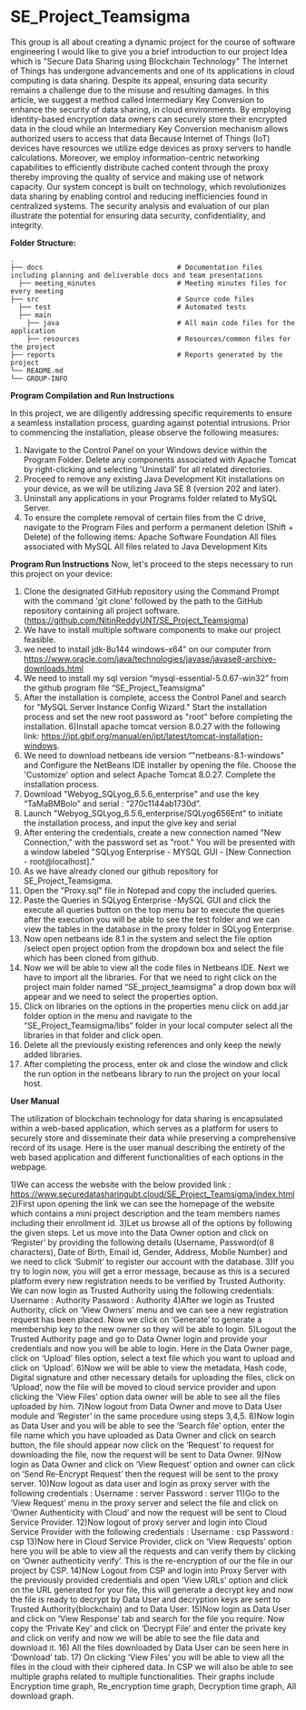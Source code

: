 # SE_Project_Teamsigma
This group is all about creating a dynamic project for the course of software engineering
I would like to give you a brief introduction to our project Idea which is "Secure Data Sharing using Blockchain Technology"
The Internet of Things has undergone advancements and one of its applications in cloud computing is data sharing. Despite its appeal, ensuring data security remains a challenge due to the misuse and resulting damages. In this article, we suggest a method called Intermediary Key Conversion to enhance the security of data sharing, in cloud environments. By employing identity-based encryption data owners can securely store their encrypted data in the cloud while an Intermediary Key Conversion mechanism allows authorized users to access that data Because Internet of Things (IoT) devices have resources we utilize edge devices as proxy servers to handle calculations. Moreover, we employ information-centric networking capabilities to efficiently distribute cached content through the proxy thereby improving the quality of service and making use of network capacity. Our system concept is built on technology, which revolutionizes data sharing by enabling control and reducing inefficiencies found in centralized systems. The security analysis and evaluation of our plan illustrate the potential for ensuring data security, confidentiality, and integrity.


**Folder Structure:**

    .
    ├── docs                                 # Documentation files including planning and deliverable docs and team presentations
      ├── meeting_minutes                    # Meeting minutes files for every meeting 
    ├── src                                  # Source code files 
      ├── test                               # Automated tests 
      ├── main                               
        ├── java                             # All main code files for the application
        ├── resources                        # Resources/common files for the project
    ├── reports                              # Reports generated by the project
    └── README.md
    └── GROUP-INFO

**Program Compilation and Run Instructions** 

In this project, we are diligently addressing specific requirements to ensure a seamless installation process, guarding against potential intrusions. Prior to commencing the installation, please observe the following measures:
1) Navigate to the Control Panel on your Windows device within the Program Folder. Delete any components associated with Apache Tomcat by right-clicking and selecting 'Uninstall' for all related directories.
2) Proceed to remove any existing Java Development Kit installations on your device, as we will be utilizing Java SE 8 (version 202 and later).
3) Uninstall any applications in your Programs folder related to MySQL Server.
4) To ensure the complete removal of certain files from the C drive, navigate to the Program Files and perform a permanent deletion (Shift + Delete) of the following items:
Apache Software Foundation
All files associated with MySQL
All files related to Java Development Kits



**Program Run Instructions**
Now, let's proceed to the steps necessary to run this project on your device:
1) Clone the designated GitHub repository using the Command Prompt with the command 'git clone' followed by the path to the GitHub repository containing all project software.(https://github.com/NitinReddyUNT/SE_Project_Teamsigma)
2) We have to install multiple software components to make our project feasible.
3) we need to install jdk-8u144 windows-x64" on our computer from https://www.oracle.com/java/technologies/javase/javase8-archive-downloads.html
4) We need to install  my sql version “mysql-essential-5.0.67-win32” from the github program file “SE_Project_Teamsigma”
5) After the installation is complete, access the Control Panel and search for "MySQL Server Instance Config Wizard." Start the installation process and set the new root password as "root" before completing the installation.
6)Install apache tomcat version 8.0.27 with the following link: https://ipt.gbif.org/manual/en/ipt/latest/tomcat-installation-windows.
7) We need to download netbeans ide version “"netbeans-8.1-windows" and Configure the NetBeans IDE installer by opening the file. Choose the 'Customize' option and select Apache Tomcat 8.0.27. Complete the installation process.
8) Download "Webyog_SQLyog_6.5.6_enterprise" and use the key “TaMaBMBolo” and serial : “270c1144ab1730d”.
9) Launch "Webyog_SQLyog_6.5.6_enterprise/SQLyog656Ent" to initiate the installation process, and input the give key and serial
10) After entering the credentials, create a new connection named "New Connection," with the password set as "root." You will be presented with a window labeled "SQLyog Enterprise - MYSQL GUI - [New Connection - root@localhost]."
11) As we have already cloned our github repository for SE_Project_Teamsigma.
12) Open the "Proxy.sql" file in Notepad and copy the included queries.
13) Paste the Queries in SQLyog Enterprise -MySQL GUI and click the execute all queries button on the top menu bar to execute the queries after the execution you will be able to see the test folder and we can view the tables in the database in the proxy folder in SQLyog Enterprise.
14) Now open netbeans ide 8.1 in the system and select the file option /select open project option from the dropdown box and select the file which has been cloned from github.
15) Now we will be able to view all the code files in Netbeans IDE. Next we have to import all the libraries. For that we need to right click on the project main folder named “SE_project_teamsigma” a drop down box will appear and we need to select the properties option.
16) Click on libraries on the options in the properties menu click on add.jar folder option in the menu and navigate to the “SE_Project_Teamsigma/libs” folder in your local computer select all the libraries in that folder and click open.
17) Delete all the previously existing references and only keep the newly added libraries.
18) After completing the process, enter ok and close the window and click the run option in the netbeans library to run the project on your local host.


**User Manual**

The utilization of blockchain technology for data sharing is encapsulated within a web-based application, which serves as a platform for users to securely store and disseminate their data while preserving a comprehensive record of its usage. Here is the user manual describing the entirety of the web based application and different functionalities of each options in the webpage.

1)We can access the website with the below provided link :
https://www.securedatasharingubt.cloud/SE_Project_Teamsigma/index.html
2)First upon opening the link we can see the homepage of the website which contains a mini project description and the team members names including their enrollment id.
3)Let us browse all of the options by following the given steps. Let us move into the Data Owner option and click on ‘Register’ by providing the following details (Username, Password(of 8 characters), Date of Birth, Email id, Gender, Address, Mobile Number) and we need to click ‘Submit’ to register our account with the database.
3)If you try to login now, you will get a error message, because as this is a secured platform every new registration needs to be verified by Trusted Authority.
We can now login as Trusted Authority using the following credentials:
Username : Authority
Password : Authority
4)After we login as Trusted Authority, click on ‘View Owners’ menu and we can see a new registration request has been placed. Now we click on ‘Generate’ to generate a membership key to the new owner so they will be able to login.
5)Logout the Trusted Authority page and go to Data Owner login and provide your credentials and now you will be able to login. Here in the Data Owner page, click on ‘Upload’ files option, select a text file which you want to upload and click on ‘Upload’.
6)Now we will be able to view the metadata, Hash code, Digital signature and other necessary details for uploading the files, click on ‘Upload’, now the file will be moved to cloud service provider and upon clicking the ‘View Files’ option data owner will be able to see all the files uploaded by him.
7)Now logout from Data Owner and move to Data User module and ‘Register’ in the same procedure using steps 3,4,5.
8)Now login as Data User and you will be able to see the ‘Search file’ option, enter the file name which you have uploaded as Data Owner and click on search button, the file should appear now click on the ‘Request’ to request for downloading the file, now the request will be sent to Data Owner. 
9)Now login as Data Owner and click on ‘View Request’ option and owner can click on ‘Send Re-Encrypt Request’ then the request will be sent to the proxy server.
10)Now logout as data user and login as proxy server with the following credentials :
Username : server
Password : server
11)Go to the ‘View Request’ menu in the proxy server and select the file and click on ‘Owner Authenticity with Cloud’ and now the request will be sent to Cloud Service Provider.
12)Now logout of proxy server and login into Cloud Service Provider with the following credentials : Username : csp
Password : csp
13)Now here in Cloud Service Provider, click on ‘View Requests’ option here you will be able to view all the requests and can verify them by clicking on ‘Owner authenticity verify’. This is the re-encryption of our the file in our project by CSP.
14)Now Logout from CSP and login into Proxy Server with the previously provided credentials and open ‘View URLs’ option and click on the URL generated for your file, this will generate a decrypt key and now the file is ready to decrypt by Data User and decryption keys are sent to Trusted Authority(blockchain) and to Data User.
15)Now login as Data User and click on ‘View Response’ tab and search for the file you require. Now copy the ‘Private Key’ and click on ‘Decrypt File’ and enter the private key and click on verify and now we will be able to see the file data and download it.
16) All the files downloaded by Data User can be seen here in ‘Download’ tab.
17) On clicking ‘View Files’ you will be able to view all the files in the cloud with their ciphered data. In CSP we will also be able to see multiple graphs related to multiple functionalities. Their graphs include Encryption time graph, Re_encryption time graph, Decryption time graph, All download graph.
